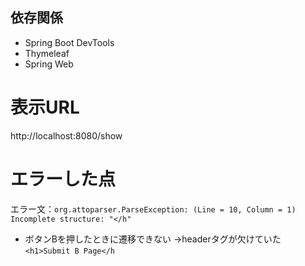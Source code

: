 ## 依存関係
- Spring Boot DevTools
- Thymeleaf
- Spring Web

# 表示URL
http://localhost:8080/show

# エラーした点
エラー文：`org.attoparser.ParseException: (Line = 10, Column = 1) Incomplete structure: "</h"`
- ボタンBを押したときに遷移できない
  →headerタグが欠けていた　`<h1>Submit B Page</h`
  
